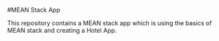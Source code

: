 #MEAN Stack App

This repository contains a MEAN stack app which is using the basics of MEAN stack and creating a Hotel App.